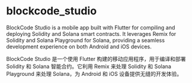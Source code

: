 # blockcode_studio
BlockCode Studio is a mobile app built with Flutter for compiling and deploying Solidity and Solana smart contracts. It leverages Remix for Solidity and Solana Playground for Solana, providing a seamless development experience on both Android and iOS devices.  

BlockCode Studio 是一个使用 Flutter 构建的移动应用程序，用于编译和部署 Solidity 和 Solana 智能合约。它利用 Remix 来处理 Solidity 和 Solana Playground 来处理 Solana，为 Android 和 iOS 设备提供无缝的开发体验。
